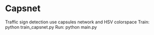 # Capsnet
Traffic sign detection use capsules network and HSV colorspace
Train: 			python train_capsnet.py
Run: 			python main.py

